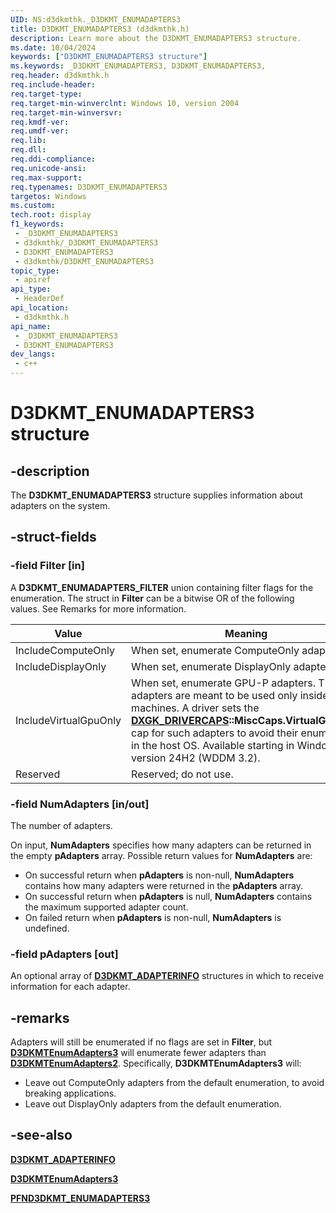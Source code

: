 ```yaml
---
UID: NS:d3dkmthk._D3DKMT_ENUMADAPTERS3
title: D3DKMT_ENUMADAPTERS3 (d3dkmthk.h)
description: Learn more about the D3DKMT_ENUMADAPTERS3 structure.
ms.date: 10/04/2024
keywords: ["D3DKMT_ENUMADAPTERS3 structure"]
ms.keywords: _D3DKMT_ENUMADAPTERS3, D3DKMT_ENUMADAPTERS3,
req.header: d3dkmthk.h
req.include-header: 
req.target-type: 
req.target-min-winverclnt: Windows 10, version 2004
req.target-min-winversvr: 
req.kmdf-ver: 
req.umdf-ver: 
req.lib: 
req.dll: 
req.ddi-compliance: 
req.unicode-ansi: 
req.max-support: 
req.typenames: D3DKMT_ENUMADAPTERS3
targetos: Windows
ms.custom: 
tech.root: display
f1_keywords:
 - _D3DKMT_ENUMADAPTERS3
 - d3dkmthk/_D3DKMT_ENUMADAPTERS3
 - D3DKMT_ENUMADAPTERS3
 - d3dkmthk/D3DKMT_ENUMADAPTERS3
topic_type:
 - apiref
api_type:
 - HeaderDef
api_location:
 - d3dkmthk.h
api_name:
 - _D3DKMT_ENUMADAPTERS3
 - D3DKMT_ENUMADAPTERS3
dev_langs:
 - c++
---
```


# D3DKMT_ENUMADAPTERS3 structure

## -description

The **D3DKMT_ENUMADAPTERS3** structure supplies information about adapters on the system.

## -struct-fields

### -field Filter [in]

A **D3DKMT_ENUMADAPTERS_FILTER** union containing filter flags for the enumeration. The struct in **Filter** can be a bitwise OR of the following values. See Remarks for more information.

| Value | Meaning |
| ----- | ------- |
| IncludeComputeOnly    | When set, enumerate ComputeOnly adapters. |
| IncludeDisplayOnly    | When set, enumerate DisplayOnly adapters. |
| IncludeVirtualGpuOnly | When set, enumerate GPU-P adapters. These adapters are meant to be used only inside virtual machines. A driver sets the [**DXGK_DRIVERCAPS**](..//d3dkmddi/ns-d3dkmddi-_dxgk_drivercaps.md)**::MiscCaps.VirtualGpuOnly** cap for such adapters to avoid their enumeration in the host OS. Available starting in Windows 11, version 24H2 (WDDM 3.2). |
| Reserved              | Reserved; do not use.                     |

### -field NumAdapters [in/out]

The number of adapters.

On input, **NumAdapters** specifies how many adapters can be returned in the empty **pAdapters** array. Possible return values for **NumAdapters** are:

- On successful return when **pAdapters** is non-null, **NumAdapters** contains how many adapters were returned in the **pAdapters** array.
- On successful return when **pAdapters** is null, **NumAdapters** contains the maximum supported adapter count.
- On failed return when **pAdapters** is non-null, **NumAdapters** is undefined.

### -field pAdapters [out]

An optional array of [**D3DKMT_ADAPTERINFO**](ns-d3dkmthk-_d3dkmt_adapterinfo.md) structures in which to receive information for each adapter.

## -remarks

Adapters will still be enumerated if no flags are set in **Filter**, but [**D3DKMTEnumAdapters3**](nf-d3dkmthk-d3dkmtenumadapters3.md) will enumerate fewer adapters than [**D3DKMTEnumAdapters2**](nf-d3dkmthk-d3dkmtenumadapters2.md). Specifically, **D3DKMTEnumAdapters3** will:

- Leave out ComputeOnly adapters from the default enumeration, to avoid breaking applications.
- Leave out DisplayOnly adapters from the default enumeration.

## -see-also

[**D3DKMT_ADAPTERINFO**](ns-d3dkmthk-_d3dkmt_adapterinfo.md)

[**D3DKMTEnumAdapters3**](nf-d3dkmthk-d3dkmtenumadapters3.md)

[**PFND3DKMT_ENUMADAPTERS3**](nc-d3dkmthk-pfnd3dkmt_enumadapters3.md)
